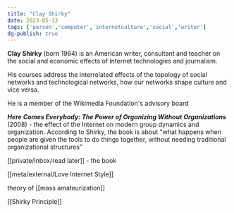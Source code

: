 ```yaml
---
title: "Clay Shirky"
date: 2023-05-13
tags: ['person','computer','internetculture','social','writer']
dg-publish: true
---
```


**Clay Shirky** (born 1964) is an American writer, consultant and teacher on the social and economic effects of Internet technologies and journalism. 

His courses address the interrelated effects of the topology of social networks and technological networks, how our networks shape culture and vice versa. 

He is a member of the Wikimedia Foundation's advisory board

_**Here Comes Everybody: The Power of Organizing Without Organizations**_ (2008) - the effect of the Internet on modern group dynamics and organization. According to Shirky, the book is about "what happens when people are given the tools to do things together, without needing traditional organizational structures"

[[private/inbox/read later]] - the book

[[meta/external/Love Internet Style]] 

theory of [[mass amateurization]]


[[Shirky Principle]]